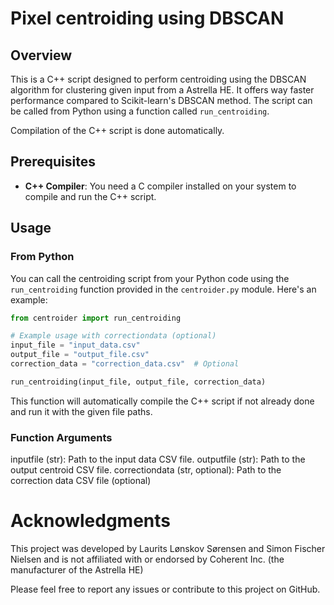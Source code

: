 # Pixel centroiding using DBSCAN

## Overview

This is a C++ script designed to perform centroiding using the DBSCAN algorithm for clustering given input from a Astrella HE. It offers way faster performance compared to Scikit-learn's DBSCAN  method. The script can be called from Python using a function called `run_centroiding`.

Compilation of the C++ script is done automatically.


## Prerequisites

- **C++ Compiler**: You need a C compiler installed on your system to compile and run the C++ script.

## Usage

### From Python

You can call the centroiding script from your Python code using the `run_centroiding` function provided in the `centroider.py` module. Here's an example:

```python
from centroider import run_centroiding

# Example usage with correctiondata (optional)
input_file = "input_data.csv"
output_file = "output_file.csv"
correction_data = "correction_data.csv"  # Optional

run_centroiding(input_file, output_file, correction_data)
```

This function will automatically compile the C++ script if not already done and run it with the given file paths.

### Function Arguments
inputfile (str): Path to the input data CSV file.
outputfile (str): Path to the output centroid CSV file.
correctiondata (str, optional): Path to the correction data CSV file (optional)


# Acknowledgments
This project was developed by Laurits Lønskov Sørensen and Simon Fischer Nielsen and is not affiliated with or endorsed by Coherent Inc. (the manufacturer of the Astrella HE) 

Please feel free to report any issues or contribute to this project on GitHub.

